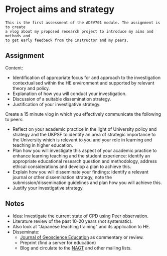 # Project aims and strategy

```{note}
This is the first assessment of the ADEV701 module. The assignment is to create
a vlog about my proposed research project to introduce my aims and methods and
to get early feedback from the instructor and my peers.
```

## Assignment

Content:

* Identification of appropriate focus for and approach to the investigation contextualised within the HE environment and supported by relevant theory and policy.
* Explanation of how you will conduct your investigation.
* Discussion of a suitable dissemination strategy.
* Justification of your investigative strategy.

Create a 15 minute vlog in which you effectively communicate the following to peers:

* Reflect on your academic practice in the light of University policy and strategy and the UKPSF to identify an area of strategic importance to the University which is relevant to you and your role in learning and teaching in higher education.
* Plan how you will investigate this aspect of your academic practice to enhance learning teaching and the student experience: identify an appropriate educational research question and methodology, address ethical considerations and develop a plan to achieve this.
* Explain how you will disseminate your findings: identify a relevant journal or other dissemination strategy, note the submission/dissemination guidelines and plan how you will achieve this.
* Justify your investigative strategy.

## Notes

* Idea: Investigate the current state of CPD using Peer observation. 
* Literature review of the past 10-20 years (not systematic).
* Also look at "Japanese teaching training" and its application to HE.
* Disseminate: 
  * [Journal of Geoscience Education](https://www.tandfonline.com/toc/ujge20/current) as commentary or review.
  * Preprint (find a server for education)
  * Blog and circulate to the [NAGT](https://nagt.org/) and other mailing lists.
